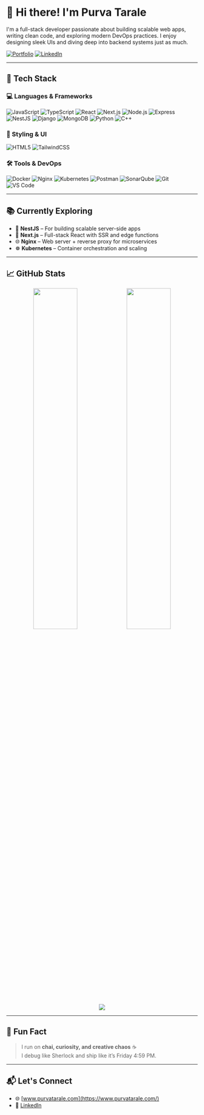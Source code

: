 # 👋 Hi there! I'm Purva Tarale

I'm a full-stack developer passionate about building scalable web apps, writing clean code, and exploring modern DevOps practices. I enjoy designing sleek UIs and diving deep into backend systems just as much.

[![Portfolio](https://img.shields.io/badge/-🌐%20My%20Portfolio-000?style=for-the-badge)](https://www.purvatarale.com/)
[![LinkedIn](https://img.shields.io/badge/-LinkedIn-0077B5?style=for-the-badge&logo=linkedin&logoColor=white)](https://www.linkedin.com/in/purva-tarale/)

---

## 🚀 Tech Stack

### 💻 Languages & Frameworks
![JavaScript](https://img.shields.io/badge/-JavaScript-black?style=flat&logo=javascript)
![TypeScript](https://img.shields.io/badge/-TypeScript-black?style=flat&logo=typescript)
![React](https://img.shields.io/badge/-React-black?style=flat&logo=react)
![Next.js](https://img.shields.io/badge/-Next.js-black?style=flat&logo=next.js)
![Node.js](https://img.shields.io/badge/-Node.js-black?style=flat&logo=node.js)
![Express](https://img.shields.io/badge/-Express-black?style=flat&logo=express)
![NestJS](https://img.shields.io/badge/-NestJS-black?style=flat&logo=nestjs)
![Django](https://img.shields.io/badge/-Django-black?style=flat&logo=django)
![MongoDB](https://img.shields.io/badge/-MongoDB-black?style=flat&logo=mongodb)
![Python](https://img.shields.io/badge/-Python-black?style=flat&logo=python)
![C++](https://img.shields.io/badge/-C++-black?style=flat&logo=c%2B%2B)

### 🎨 Styling & UI
![HTML5](https://img.shields.io/badge/-HTML5-black?style=flat&logo=html5)
![TailwindCSS](https://img.shields.io/badge/-TailwindCSS-black?style=flat&logo=tailwind-css)

### 🛠 Tools & DevOps
![Docker](https://img.shields.io/badge/-Docker-black?style=flat&logo=docker)
![Nginx](https://img.shields.io/badge/-Nginx-black?style=flat&logo=nginx)
![Kubernetes](https://img.shields.io/badge/-Kubernetes-black?style=flat&logo=kubernetes)
![Postman](https://img.shields.io/badge/-Postman-black?style=flat&logo=postman)
![SonarQube](https://img.shields.io/badge/-SonarQube-black?style=flat&logo=sonarqube)
![Git](https://img.shields.io/badge/-Git-black?style=flat&logo=git)
![VS Code](https://img.shields.io/badge/-VS%20Code-black?style=flat&logo=visual-studio-code)

---

## 📚 Currently Exploring

- 🚀 **NestJS** – For building scalable server-side apps
- 🧭 **Next.js** – Full-stack React with SSR and edge functions
- 🌐 **Nginx** – Web server + reverse proxy for microservices
- ☸️ **Kubernetes** – Container orchestration and scaling

---

## 📈 GitHub Stats

<p align="center">
  <img src="https://github-readme-stats.vercel.app/api?username=purvatarale&show_icons=true&theme=tokyonight" width="48%" />
  <img src="https://github-readme-stats.vercel.app/api/top-langs/?username=purvatarale&layout=compact&theme=tokyonight" width="48%" />
</p>

<p align="center">
  <img src="https://streak-stats.demolab.com/?user=purvatarale&theme=tokyonight" />
</p>

---

## 🎯 Fun Fact

> I run on **chai, curiosity, and creative chaos** ☕   
> I debug like Sherlock and ship like it’s Friday 4:59 PM.

---

## 📬 Let's Connect

- 🌐 [www.purvatarale.com](https://www.purvatarale.com/)
- 💼 [LinkedIn](https://www.linkedin.com/in/purva-tarale/)
